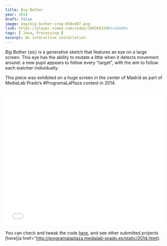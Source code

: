 ```yaml
---
title: Big Bother
year: 2014
draft: false
image: img/big-bother-crop-658x407.png
link: https://player.vimeo.com/video/100365334#t=31m09s
tags: [ Java, Processing ]
excerpt: An interactive installation
---
```

_Big Bother_ (sic) is a generative sketch that features an eye on a large screen. This eye has the ability to mutate a little when it detects movement around: a new pupil appears to follow every “target”, with the aim to follow each watcher individually.

This piece was exhibited on a huge screen in the center of Madrid as part of MediaLab Prado’s #ProgramaLaPlaza contest in 2014.

<iframe src="//player.vimeo.com/video/100365334#t=31m09s?autoplay=0" height="435" width="100%" allowfullscreen="" frameborder="0"></iframe>

You can check and tweak the code [here](http://programalaplaza.medialab-prado.es/sketch/view/975a0c44be49772e59f0d3872a8a618f), and see other submitted projects [here](a href="http://programalaplaza.medialab-prado.es/static/2014.html).